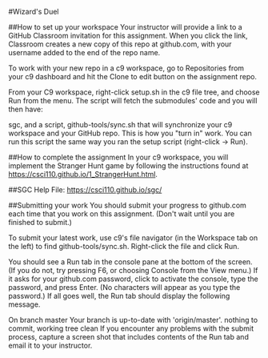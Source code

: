 #Wizard's Duel

##How to set up your workspace
Your instructor will provide a link to a GitHub Classroom invitation for this assignment. When you click the link, Classroom creates a new copy of this repo at github.com, with your username added to the end of the repo name.

To work with your new repo in a c9 workspace, go to Repositories from your c9 dashboard and hit the Clone to edit button on the assignment repo.

From your C9 workspace, right-click setup.sh in the c9 file tree, and choose Run from the menu. The script will fetch the submodules' code and you will then have:

sgc, and a script, github-tools/sync.sh that will synchronize your c9 workspace and your GitHub repo. This is how you "turn in" work. You can run this script the same way you ran the setup script (right-click -> Run).

##How to complete the assignment
In your c9 workspace, you will implement the Stranger Hunt game by following the instructions found at https://csci110.github.io/1_StrangerHunt.html.

##SGC Help File:
https://csci110.github.io/sgc/

##Submitting your work
You should submit your progress to github.com each time that you work on this assignment. (Don't wait until you are finished to submit.)

To submit your latest work, use c9's file navigator (in the Workspace tab on the left) to find github-tools/sync.sh. Right-click the file and click Run.

You should see a Run tab in the console pane at the bottom of the screen. (If you do not, try pressing F6, or choosing Console from the View menu.) If it asks for your github.com password, click to activate the console, type the password, and press Enter. (No characters will appear as you type the password.) If all goes well, the Run tab should display the following message.

On branch master
Your branch is up-to-date with 'origin/master'.
nothing to commit, working tree clean
If you encounter any problems with the submit process, capture a screen shot that includes contents of the Run tab and email it to your instructor.
